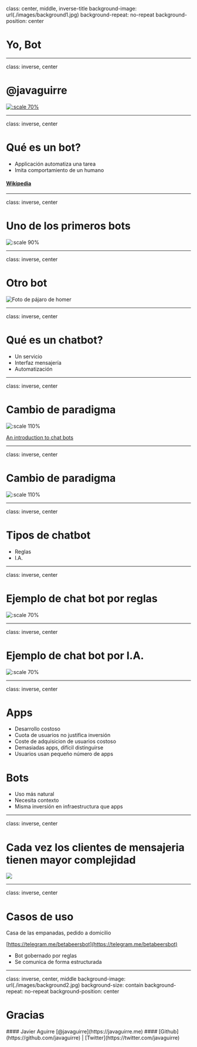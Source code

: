 class: center, middle, inverse-title
background-image: url(./images/background1.jpg)
background-repeat: no-repeat
background-position: center

# Yo, Bot

---

class: inverse, center

# @javaguirre

[![:scale 70%](./images/reply.png)](https://www.reply.ai)


---

class: inverse, center

# Qué es un bot?

* Applicación automatiza una tarea
* Imita comportamiento de un humano

#### [Wikipedia](https://es.wikipedia.org/wiki/Bot)

---

class: inverse, center

# Uno de los primeros bots

![:scale 90%](./images/clippy.jpg)


---

class: inverse, center

# Otro bot

![Foto de pájaro de homer](./images/homer-pajaro.jpg)

---

class: inverse, center

# Qué es un chatbot?

* Un servicio
* Interfaz mensajería
* Automatización

---

class: inverse, center

# Cambio de paradigma

![:scale 110%](./images/shift.png)

[An introduction to chat bots](http://es.slideshare.net/sohanmaheshwar/an-introduction-to-chat-bots)

---

class: inverse, center

# Cambio de paradigma

![:scale 110%](./images/the-end.jpg)

---

class: inverse, center

# Tipos de chatbot

* Reglas
* I.A.

---

class: inverse, center

# Ejemplo de chat bot por reglas

![:scale 70%](./images/starbucks.png)

---

class: inverse, center

# Ejemplo de chat bot por I.A.

![:scale 70%](./images/bot-renfe.png)

---

class: inverse, center

# Apps

* Desarrollo costoso
* Cuota de usuarios no justifica inversión
* Coste de adquisicion de usuarios costoso
* Demasiadas apps, difícil distinguirse
* Usuarios usan pequeño número de apps

# Bots

* Uso más natural
* Necesita contexto
* Misma inversión en infraestructura que apps

---

class: inverse, center

# Cada vez los clientes de mensajeria tienen mayor complejidad

![](./images/uber2.gif)

---

class: inverse, center

# Casos de uso

Casa de las empanadas, pedido a domicilio

[https://telegram.me/betabeersbot](https://telegram.me/betabeersbot)

- Bot gobernado por reglas
- Se comunica de forma estructurada

---

class: inverse, center, middle
background-image: url(./images/background2.jpg)
background-size: contain
background-repeat: no-repeat
background-position: center

# Gracias
<p class="clear"></p>
#### Javier Aguirre [@javaguirre](https://javaguirre.me)
#### [Github](https://github.com/javaguirre) | [Twitter](https://twitter.com/javaguirre)
